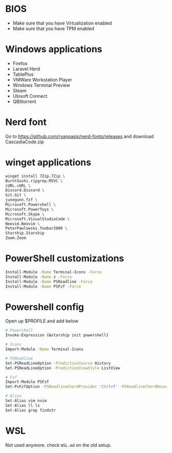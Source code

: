 # BIOS

 - Make sure that you have Virtualization enabled
 - Make sure that you have TPM enabled

# Windows applications

 - Firefox
 - Laravel Herd
 - TablePlus
 - VMWare Workstation Player
 - Windows Terminal Preview
 - Steam
 - Ubisoft Connect
 - QBittorrent

# Nerd font

Go to https://github.com/ryanoasis/nerd-fonts/releases and download CascadiaCode.zip 

# winget applications

```bash
winget install 7Zip.7Zip \
BurntSushi.ripgrep.MSVC \
cURL.cURL \
Discord.Discord \
Git.Git \
junegunn.fzf \ 
Microsoft.Powershell \
Microsoft.PowerToys \ 
Microsoft.Skype \ 
Microsoft.VisualStudioCode \
Neovim.Neovim \ 
PeterPawlowski.foobar2000 \
Starship.Starship
Zoom.Zoom
```

# PowerShell customizations

```bash
Install-Module -Name Terminal-Icons -Force
Install-Module -Name z -Force
Install-Module -Name PSReadline -Force
Install-Module -Name PSFzf -Force
```

# Powershell config

Open up $PROFILE and add below

```bash
# Powershell
Invoke-Expression (&starship init powershell)

# Icons
Import-Module -Name Terminal-Icons

# PSReadline
Set-PSReadLineOption -PredictionSource History
Set-PSReadLineOption -PredictionViewStyle ListView

# Fzf
Import-Module PSFzf
Set-PsFzfOption -PSReadlineChordProvider 'Ctrl+f' -PSReadlineChordReverseHistory 'Ctrl+r'

# Alias
Set-Alias vim nvim
Set-Alias ll ls
Set-Alias grep findstr
```

# WSL

Not used anymore. check `WSL.md` on the old setup.
